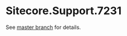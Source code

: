 # Sitecore.Support.7231

See [master branch](https://github.com/sitecoresupport/Sitecore.Support.7231) for details.